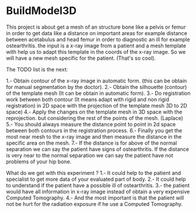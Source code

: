 # BuildModel3D

This project is about get a mesh of an structure bone like a pelvis or femur in order to get data like a distance on important
areas for example distance between acetabulus and head femur in order to diagnostic an ill for example ostearthritis. the input
is a x-ray image from a patient and a mesh template with help us to adapt this template in the coords of the x-ray image.
So we will have a new mesh specific for the patient. (That's so cool).

The TODO list is the next:

1.- Obtain contour of the x-ray image in automatic form. (this can be obtain for manual segmentation by the doctor).
2.- Obtain the silhouette (contour) of the template mesh (It can be obtain in automatic form).
3.- Do registration work between both contour (It means adapt with rigid and non rigid registration) in 2D space
    with the projection of the template mesh 3D to 2D space)
4.- Apply the changes on the template mesh in 3D space with the reprojection. but considering the rest of the points of the mesh.
    (Laplace)
5.- You should always measure the distance point to point in 2d space between both contours in the registration process.
6.- Finally you get the most near mesh to the x-ray image and then measure the distance in the specific area on the mesh.
7.- If the distance is for above of the normal separation we can say the patient have signs of ostearthritis.
If the distance is very near to the normal separation we can say the patient have not problems of your hip bone.

What do we get with this experiment ?
1.- It could help to the patient and specialist to get more data of your evaluated part of body.
2.- It could help to understand if the patient have a possible ill of ostearthritis.
3.- the patient would have all information in x-ray image instead of obtain a very expensive Computed Tomography.
4.- And the most important is that the patient will not be hurt for the radiation exposure if he use a Computed Tomography.

